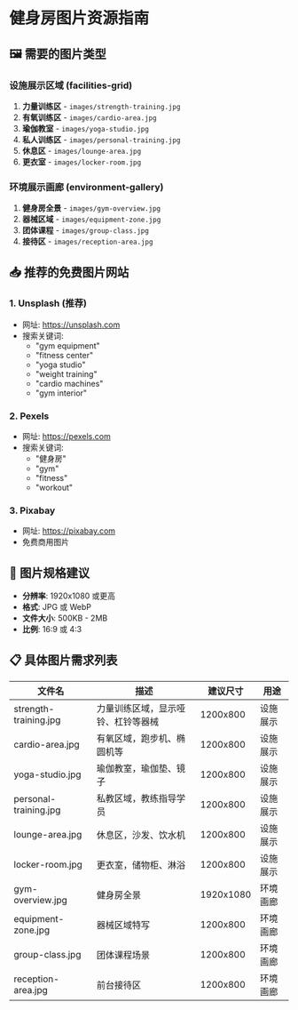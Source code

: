 # 健身房图片资源指南

## 🖼️ 需要的图片类型

### 设施展示区域 (facilities-grid)
1. **力量训练区** - `images/strength-training.jpg`
2. **有氧训练区** - `images/cardio-area.jpg`
3. **瑜伽教室** - `images/yoga-studio.jpg`
4. **私人训练区** - `images/personal-training.jpg`
5. **休息区** - `images/lounge-area.jpg`
6. **更衣室** - `images/locker-room.jpg`

### 环境展示画廊 (environment-gallery)
1. **健身房全景** - `images/gym-overview.jpg`
2. **器械区域** - `images/equipment-zone.jpg`
3. **团体课程** - `images/group-class.jpg`
4. **接待区** - `images/reception-area.jpg`

## 📥 推荐的免费图片网站

### 1. Unsplash (推荐)
- 网址: https://unsplash.com
- 搜索关键词:
  - "gym equipment"
  - "fitness center"
  - "yoga studio"
  - "weight training"
  - "cardio machines"
  - "gym interior"

### 2. Pexels
- 网址: https://pexels.com
- 搜索关键词:
  - "健身房"
  - "gym"
  - "fitness"
  - "workout"

### 3. Pixabay
- 网址: https://pixabay.com
- 免费商用图片

## 🎯 图片规格建议

- **分辨率**: 1920x1080 或更高
- **格式**: JPG 或 WebP
- **文件大小**: 500KB - 2MB
- **比例**: 16:9 或 4:3

## 📋 具体图片需求列表

| 文件名 | 描述 | 建议尺寸 | 用途 |
|--------|------|----------|------|
| strength-training.jpg | 力量训练区域，显示哑铃、杠铃等器械 | 1200x800 | 设施展示 |
| cardio-area.jpg | 有氧区域，跑步机、椭圆机等 | 1200x800 | 设施展示 |
| yoga-studio.jpg | 瑜伽教室，瑜伽垫、镜子 | 1200x800 | 设施展示 |
| personal-training.jpg | 私教区域，教练指导学员 | 1200x800 | 设施展示 |
| lounge-area.jpg | 休息区，沙发、饮水机 | 1200x800 | 设施展示 |
| locker-room.jpg | 更衣室，储物柜、淋浴 | 1200x800 | 设施展示 |
| gym-overview.jpg | 健身房全景 | 1920x1080 | 环境画廊 |
| equipment-zone.jpg | 器械区域特写 | 1200x800 | 环境画廊 |
| group-class.jpg | 团体课程场景 | 1200x800 | 环境画廊 |
| reception-area.jpg | 前台接待区 | 1200x800 | 环境画廊 |